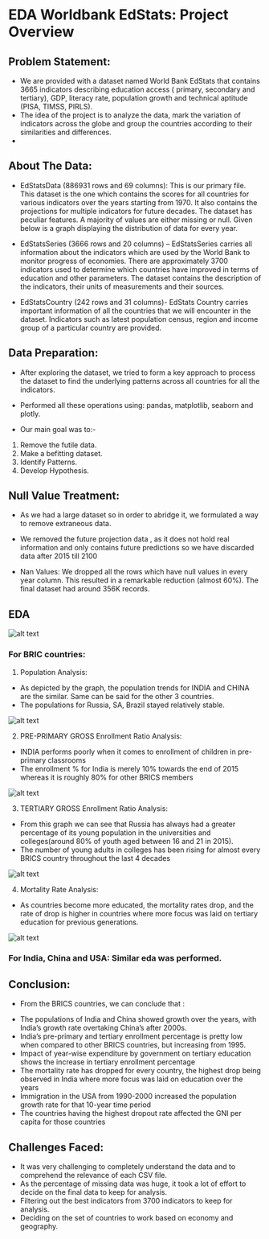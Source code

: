 #  EDA Worldbank EdStats: Project Overview

## Problem Statement:
* We are provided with a dataset named World Bank EdStats that contains 3665 indicators describing education access ( primary, secondary and tertiary), GDP, literacy rate, population growth and technical aptitude (PISA, TIMSS, PIRLS).
* The idea of the project is to analyze the data, mark the variation of indicators across the globe and group the countries according to their similarities and differences.
* 
## About The Data:
 
 * EdStatsData  (886931 rows and  69 columns): This is our primary file. This dataset is the one which contains the scores for all countries for various indicators over the years starting from 1970. It also contains the projections for multiple indicators for future decades. The dataset has peculiar features. A majority of values are either missing or null. Given below is a graph displaying the distribution of data for every year.

* EdStatsSeries (3666 rows and  20 columns) – EdStatsSeries carries all information about the indicators which are used by the World Bank  to monitor progress of economies. There are approximately 3700 indicators used to  determine which countries have improved in terms of education and other parameters. The dataset contains the description of the indicators, their units of measurements and their sources.

* EdStatsCountry (242 rows and 31 columns)- EdStats Country carries important information of all the countries that we will encounter in the dataset. Indicators such as latest population census, region and income group of a particular country are provided.


## Data Preparation:
* After exploring the dataset, we tried to form a key approach to process the dataset to find the underlying patterns across all countries for all the indicators. 
* Performed all these operations using: pandas, matplotlib, seaborn and plotly.

* Our main goal was to:-
1) Remove the futile data.
2) Make a befitting dataset.
3) Identify Patterns.
4) Develop Hypothesis. 

## Null Value Treatment:
* As we had a large dataset so in order to abridge it, we formulated a way to remove extraneous data.
* We removed the future projection data , as it does not hold real information and only contains future predictions so we have discarded data after 2015 till 2100

* Nan Values: We dropped all the rows which have null values in every year column. This resulted  in a remarkable reduction (almost 60%). The final dataset had around 356K records.

## EDA 

![alt text](https://github.com/fahadmehfooz/EDA-World-Bank-EdStats/blob/main/images/world%20gdp.png)


### For BRIC countries:
1) Population Analysis:
* As depicted by the graph, the population trends for INDIA and CHINA are the similar. Same can be said for the other 3 countries.
* The populations for Russia,  SA, Brazil stayed relatively stable.

![alt text](https://github.com/fahadmehfooz/EDA-World-Bank-EdStats/blob/main/images/population%20analysis.png)

2) PRE-PRIMARY GROSS Enrollment Ratio Analysis:
* INDIA performs poorly when it comes to enrollment of children in pre-primary classrooms
* The enrollment % for India is merely 10% towards the end of 2015 whereas it is roughly 80% for other BRICS members

![alt text](https://github.com/fahadmehfooz/EDA-World-Bank-EdStats/blob/main/images/PRE%20PRIMARY%20GROSS%20Enrollment%20Ratio%20Analysis.png)

3) TERTIARY GROSS Enrollment Ratio Analysis:

* From this graph we can see that Russia has always had a greater percentage of its young population in the universities and colleges(around 80% of youth aged between 16 and 21 in 2015).
* The number of young adults in colleges has been rising for almost every BRICS country throughout the last 4 decades

![alt text](https://github.com/fahadmehfooz/EDA-World-Bank-EdStats/blob/main/images/TERTIARY%20GROSS%20Enrollment%20Ratio%20Analysis.png)

4) Mortality Rate Analysis:

* As countries become more educated, the mortality rates drop, and the rate of drop is higher in countries where more focus was laid on tertiary education for previous generations.

![alt text](https://github.com/fahadmehfooz/EDA-World-Bank-EdStats/blob/main/images/Mortality%20rate%20analysis.png)


### For India, China and USA: Similar eda was performed.


## Conclusion:

- From the BRICS countries, we can conclude that :
* The populations of India and China showed growth over the years, with India’s growth rate overtaking China’s after 2000s.
* India’s pre-primary and tertiary enrollment percentage is pretty low when compared to other BRICS countries, but increasing from 1995.
* Impact of year-wise expenditure by government on tertiary education shows the increase in tertiary enrollment percentage
* The mortality rate has dropped for every country, the highest drop being observed in India where more focus was laid on education over the years
* Immigration in the USA from 1990-2000 increased the population growth rate for that 10-year time period
* The countries having the highest dropout rate affected the GNI per capita for those countries

## Challenges Faced:

* It was very challenging to completely understand the data and to comprehend the relevance of each CSV file.
* As the percentage of missing data was huge, it took a lot of effort to decide on the final data to keep for analysis.
* Filtering out the best indicators from 3700 indicators to keep for analysis.
* Deciding on the set of countries to work based on economy and geography.
